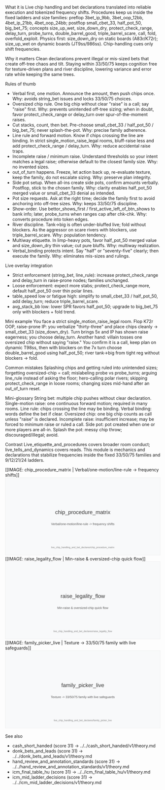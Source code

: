 What it is
Live chip handling and bet declarations translated into reliable execution and tokenized frequency shifts. Procedures keep us inside the fixed ladders and size families: preflop 3bet_ip_9bb, 3bet_oop_12bb, 4bet_ip_21bb, 4bet_oop_24bb; postflop small_cbet_33, half_pot_50, big_bet_75; concepts size_up_wet, size_down_dry, protect_check_range, delay_turn, probe_turns, double_barrel_good, triple_barrel_scare, call, fold, overfold_exploit. Physics first: size_down_dry on static boards (A83r/K72r); size_up_wet on dynamic boards (JT9ss/986ss). Chip-handling cues only shift frequencies.

Why it matters
Clean declarations prevent illegal or mis-sized bets that create off-tree chaos and tilt. Staying within 33/50/75 keeps cognition free for texture-driven plans and river discipline, lowering variance and error rate while keeping the same trees.

Rules of thumb

* Verbal first, one motion. Announce the amount, then push chips once. Why: avoids string_bet issues and locks 33/50/75 choices.
* Oversized chip rule. One big chip without clear "raise" is a call; say "raise" first. Why: prevents unintended off-tree sizing; when in doubt, favor protect_check_range or delay_turn over spur-of-the-moment raises.
* Cut stacks, count, then bet. Pre-choose small_cbet_33 / half_pot_50 / big_bet_75; never splash-the-pot. Why: precise family adherence.
* Line rule and forward motion. Know if chips crossing the line are binding. In strict single_motion_raise_legal rooms, bluff-raise less and add protect_check_range / delay_turn. Why: reduce accidental raise traps.
* Incomplete raise / minimum raise. Understand thresholds so your intent matches a legal raise; otherwise default to the closest family size. Why: no invented sizes.
* out_of_turn happens. Freeze, let action back up, re-evaluate texture, keep the family, do not escalate sizing. Why: preserve plan integrity.
* Side pot setup. When all-ins create side pots, confirm amounts verbally. Postflop, stick to the chosen family. Why: clarity enables half_pot_50 merged value or small_cbet_33 denial as intended.
* Pot size requests. Ask at the right time; decide the family first to avoid anchoring into off-tree sizes. Why: keeps 33/50/75 discipline.
* Show-order. Use bettor_shows_first / first_active_left_of_btn_shows to bank info; later, probe_turns when ranges cap after chk-chk. Why: converts procedure into token edges.
* River discipline. Tank→big is often under-bluffed live; fold without blockers. As the aggressor on scare rivers with blockers, use triple_barrel_scare. Why: population tendency.
* Multiway etiquette. In limp-heavy pots, favor half_pot_50 merged value and size_down_dry thin value; cut pure bluffs. Why: multiway realization.
* Verbal_binding protects intent. Say "half" or "seventy-five" clearly; then execute the family. Why: eliminates mis-sizes and rulings.

Live overlay integration

* Strict enforcement (string_bet, line_rule): increase protect_check_range and delay_turn in raise-prone nodes; families unchanged.
* Loose enforcement: expect more stabs; protect_check_range more, default half_pot_50 over thin polar lines.
* table_speed low or fatigue high: simplify to small_cbet_33 / half_pot_50, add delay_turn; reduce triple_barrel_scare.
* avg_stack_bb low: lower SPR favors half_pot_50; upgrade to big_bet_75 only with blockers + fold trend.

Mini example
You face a strict single_motion_raise_legal room. Flop K72r OOP, raise-prone IP: you verbalize "thirty-three" and place chips cleanly → small_cbet_33 (size_down_dry). Turn brings 5x and IP has shown raise eagerness; you choose delay_turn.
Another hand: villain tosses one oversized chip without saying "raise." You confirm it is a call, keep plan on dynamic T98ss, then with blockers on the 7x turn choose double_barrel_good using half_pot_50; river tank→big from tight reg without blockers → fold.

Common mistakes
Splashing chips and getting ruled into unintended sizes; forgetting oversized-chip = call; mislabeling probe vs probe_turns; arguing line_rule instead of asking the floor; hero-calling polar rivers; skipping protect_check_range in loose rooms; changing sizes mid-hand after an out_of_turn reset.

Mini-glossary
String bet: multiple chip pushes without clear declaration.
Single-motion raise: one continuous forward motion; required in many rooms.
Line rule: chips crossing the line may be binding.
Verbal binding: words define the bet if clear.
Oversized chip: one big chip counts as call unless "raise" is declared.
Incomplete raise: insufficient increase; may be forced to minimum raise or ruled a call.
Side pot: pot created when one or more players are all-in.
Splash the pot: messy chip throw; discouraged/illegal; avoid.

Contrast
Live_etiquette_and_procedures covers broader room conduct; live_tells_and_dynamics covers reads. This module is mechanics and declarations that stabilize frequencies inside the fixed 33/50/75 families and 9/12/21/24 ladders.

[[IMAGE: chip_procedure_matrix | Verbal/one-motion/line-rule -> frequency shifts]]
![Verbal/one-motion/line-rule -> frequency shifts](images/chip_procedure_matrix.svg)
[[IMAGE: raise_legality_flow | Min-raise & oversized-chip quick flow]]
![Min-raise & oversized-chip quick flow](images/raise_legality_flow.svg)
[[IMAGE: family_picker_live | Texture -> 33/50/75 family with live safeguards]]
![Texture -> 33/50/75 family with live safeguards](images/family_picker_live.svg)

See also
- cash_short_handed (score 31) → ../../cash_short_handed/v1/theory.md
- donk_bets_and_leads (score 31) → ../../donk_bets_and_leads/v1/theory.md
- hand_review_and_annotation_standards (score 31) → ../../hand_review_and_annotation_standards/v1/theory.md
- icm_final_table_hu (score 31) → ../../icm_final_table_hu/v1/theory.md
- icm_mid_ladder_decisions (score 31) → ../../icm_mid_ladder_decisions/v1/theory.md